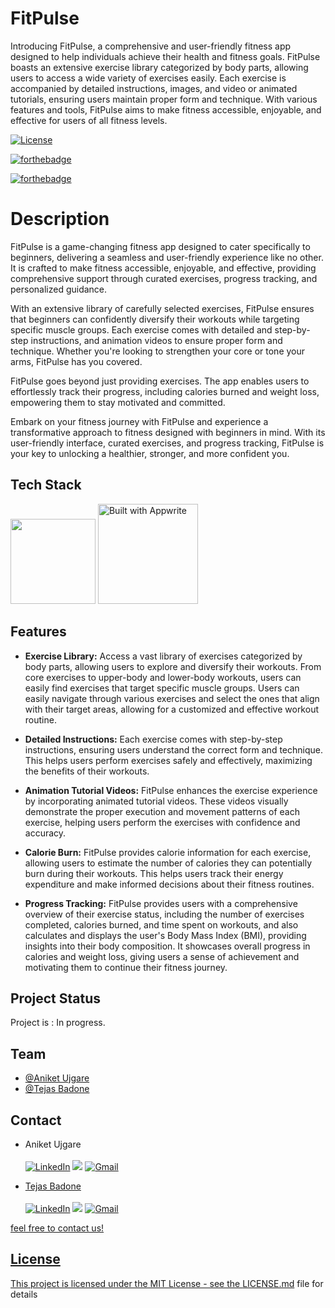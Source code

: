 
# FitPulse

Introducing FitPulse, a comprehensive and user-friendly fitness app designed to help individuals achieve their health and fitness goals. FitPulse boasts an extensive exercise library categorized by body parts, allowing users to access a wide variety of exercises easily. Each exercise is accompanied by detailed instructions, images, and video or animated tutorials, ensuring users maintain proper form and technique. With various features and tools, FitPulse aims to make fitness accessible, enjoyable, and effective for users of all fitness levels.



[![License](https://img.shields.io/badge/License-MIT-green.svg)](https://opensource.org/licenses/mit/) 

[![forthebadge](https://forthebadge.com/images/badges/built-with-love.svg)](https://forthebadge.com)

[![forthebadge](https://forthebadge.com/images/badges/built-by-developers.svg)](https://forthebadge.com)


# Description
FitPulse is a game-changing fitness app designed to cater specifically to beginners, delivering a seamless and user-friendly experience like no other. It is crafted to make fitness accessible, enjoyable, and effective, providing comprehensive support through curated exercises, progress tracking, and personalized guidance.

With an extensive library of carefully selected exercises, FitPulse ensures that beginners can confidently diversify their workouts while targeting specific muscle groups. Each exercise comes with detailed and step-by-step instructions, and animation videos to ensure proper form and technique. Whether you're looking to strengthen your core or tone your arms, FitPulse has you covered.

FitPulse goes beyond just providing exercises. The app enables users to effortlessly track their progress, including calories burned and weight loss, empowering them to stay motivated and committed. 

Embark on your fitness journey with FitPulse and experience a transformative approach to fitness designed with beginners in mind. With its user-friendly interface, curated exercises, and progress tracking, FitPulse is your key to unlocking a healthier, stronger, and more confident you.
## Tech Stack

[<img style="width: 136px;" src="https://img.shields.io/badge/Flutter-%2302569B.svg?style=for-the-badge&logo=Flutter&logoColor=white"/>](https://flutter.dev/) 
  [<img style="width: 160px;" src="https://appwrite.io/images-ee/press/badge-pink-button.svg" alt="Built with Appwrite"/>](https://appwrite.io/)


## Features

- **Exercise Library:** Access a vast library of exercises categorized by body parts, allowing users to explore and diversify their workouts. From core exercises to upper-body and lower-body workouts, users can easily find exercises that target specific muscle groups. Users can easily navigate through various exercises and select the ones that align with their target areas, allowing for a customized and effective workout routine.

- **Detailed Instructions:** Each exercise comes with step-by-step instructions, ensuring users understand the correct form and technique. This helps users perform exercises safely and effectively, maximizing the benefits of their workouts.

- **Animation Tutorial Videos:** FitPulse enhances the exercise experience by incorporating animated tutorial videos. These videos visually demonstrate the proper execution and movement patterns of each exercise, helping users perform the exercises with confidence and accuracy.

- **Calorie Burn:** FitPulse provides calorie information for each exercise, allowing users to estimate the number of calories they can potentially burn during their workouts. This helps users track their energy expenditure and make informed decisions about their fitness routines.

- **Progress Tracking:** FitPulse provides users with a comprehensive overview of their exercise status, including the number of exercises completed, calories burned, and time spent on workouts, and also calculates and displays the user's Body Mass Index (BMI), providing insights into their body composition. It showcases overall progress in calories and weight loss, giving users a sense of achievement and motivating them to continue their fitness journey.


## Project Status
Project is : In progress.



## Team

- [@Aniket Ujgare](https://github.com/aniketujgare)
- [@Tejas Badone](https://github.com/tejasbadone)


## Contact
- Aniket Ujgare <br> <br>
<a  href="https://www.linkedin.com/in/aniket-ujgare-759666212/" target="_blank"><img alt="LinkedIn" src="https://img.shields.io/badge/linkedin%20-%230077B5.svg?&style=for-the-badge&logo=linkedin&logoColor=white" /></a>
<a href="https://twitter.com/UjgareAniket" target="_blank"><img src="https://img.shields.io/badge/twitter-%2300acee.svg?&style=for-the-badge&logo=twitter&logoColor=white&alt=twitter" /></a>
<a href="mailto:aniketujgare@gmail.com"><img  alt="Gmail" src="https://img.shields.io/badge/Gmail-D14836?style=for-the-badge&logo=gmail&logoColor=white" />

- Tejas Badone <br> <br>
<a  href="https://www.linkedin.com/in/tejasbadone/" target="_blank"><img alt="LinkedIn" src="https://img.shields.io/badge/linkedin%20-%230077B5.svg?&style=for-the-badge&logo=linkedin&logoColor=white" /></a>
<a href="https://twitter.com/tejasbadone" target="_blank"><img src="https://img.shields.io/badge/twitter-%2300acee.svg?&style=for-the-badge&logo=twitter&logoColor=white&alt=twitter" /></a>
<a href="mailto:tejas.badone25@gmail.com"><img  alt="Gmail" src="https://img.shields.io/badge/Gmail-D14836?style=for-the-badge&logo=gmail&logoColor=white" />

feel free to contact us!


## License
This project is licensed under the MIT License - see the [LICENSE.md](./LICENSE) file for details


